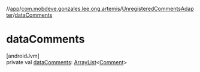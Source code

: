 //[app](../../../index.md)/[com.mobdeve.gonzales.lee.ong.artemis](../index.md)/[UnregisteredCommentsAdapter](index.md)/[dataComments](data-comments.md)

# dataComments

[androidJvm]\
private val [dataComments](data-comments.md): [ArrayList](https://developer.android.com/reference/kotlin/java/util/ArrayList.html)<[Comment](../-comment/index.md)>
